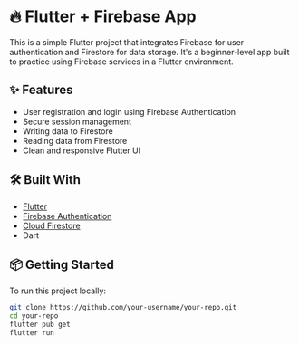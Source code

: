 # 🔥 Flutter + Firebase App

This is a simple Flutter project that integrates Firebase for user authentication and Firestore for data storage. It's a beginner-level app built to practice using Firebase services in a Flutter environment.

## ✨ Features

- User registration and login using Firebase Authentication
- Secure session management
- Writing data to Firestore
- Reading data from Firestore
- Clean and responsive Flutter UI

## 🛠️ Built With

- [Flutter](https://flutter.dev/)
- [Firebase Authentication](https://firebase.google.com/products/auth)
- [Cloud Firestore](https://firebase.google.com/products/firestore)
- Dart

## 📦 Getting Started

To run this project locally:

```bash
git clone https://github.com/your-username/your-repo.git
cd your-repo
flutter pub get
flutter run
